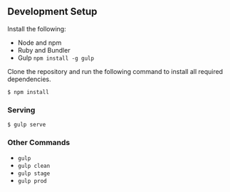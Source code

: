 
## Development Setup

Install the following:

- Node and npm
- Ruby and Bundler
- Gulp `npm install -g gulp`

Clone the repository and run the following command to install all required
dependencies.

```shell
$ npm install
```

### Serving

```shell
$ gulp serve
```

### Other Commands

- `gulp`
- `gulp clean` 
- `gulp stage`
- `gulp prod`

